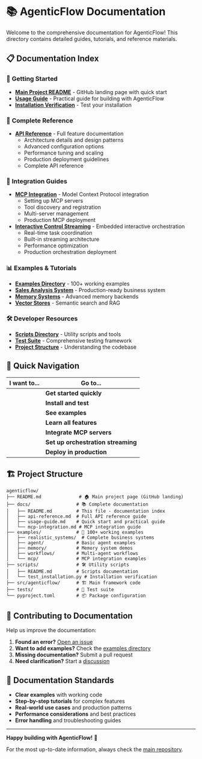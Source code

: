 # 📚 AgenticFlow Documentation

Welcome to the comprehensive documentation for AgenticFlow! This directory contains detailed guides, tutorials, and reference materials.

## 📋 Documentation Index

### 🚀 **Getting Started**
- [**Main Project README**](../README.md) - GitHub landing page with quick start
- [**Usage Guide**](usage-guide.md) - Practical guide for building with AgenticFlow
- [**Installation Verification**](../scripts/test_installation.py) - Test your installation

### 📖 **Complete Reference** 
- [**API Reference**](api-reference.md) - Full feature documentation
  - Architecture details and design patterns
  - Advanced configuration options
  - Performance tuning and scaling
  - Production deployment guidelines
  - Complete API reference

### 🔧 **Integration Guides**
- [**MCP Integration**](mcp-integration.md) - Model Context Protocol integration
  - Setting up MCP servers
  - Tool discovery and registration
  - Multi-server management
  - Production MCP deployment
- [**Interactive Control Streaming**](orchestration-streaming.md) - Embedded interactive orchestration
  - Real-time task coordination
  - Built-in streaming architecture
  - Performance optimization
  - Production orchestration deployment

### 📊 **Examples & Tutorials**
- [**Examples Directory**](../examples/) - 100+ working examples
- [**Sales Analysis System**](../examples/realistic_systems/sales_analysis/) - Production-ready business system
- [**Memory Systems**](../examples/memory/) - Advanced memory backends
- [**Vector Stores**](../examples/vector_stores/) - Semantic search and RAG

### 🛠️ **Developer Resources**
- [**Scripts Directory**](../scripts/) - Utility scripts and tools
- [**Test Suite**](../tests/) - Comprehensive testing framework
- [**Project Structure**](#project-structure) - Understanding the codebase

## 🎯 Quick Navigation

| **I want to...** | **Go to...** |
|------------------|--------------|
|| **Get started quickly** | [Usage Guide](usage-guide.md) |
|| **Install and test** | [Installation](../README.md#installation) → [Test Script](../scripts/test_installation.py) |
|| **See examples** | [Examples Directory](../examples/) |
|| **Learn all features** | [API Reference](api-reference.md) |
|| **Integrate MCP servers** | [MCP Integration Guide](mcp-integration.md) |
|| **Set up orchestration streaming** | [Interactive Control Streaming](orchestration-streaming.md) |
|| **Deploy in production** | [Production Guide](api-reference.md#production-deployment) |

## 🏗️ Project Structure

```
agenticflow/
├── README.md              # 🏠 Main project page (GitHub landing)
├── docs/                 # 📚 Complete documentation
│   ├── README.md         # This file - documentation index
│   ├── api-reference.md  # Full API reference guide
│   ├── usage-guide.md    # Quick start and practical guide
│   └── mcp-integration.md # MCP integration guide
├── examples/             # 🧪 100+ working examples
│   ├── realistic_systems/  # Complete business systems
│   ├── agent/            # Basic agent examples  
│   ├── memory/           # Memory system demos
│   ├── workflows/        # Multi-agent workflows
│   └── mcp/              # MCP integration examples
├── scripts/              # 🛠️ Utility scripts
│   ├── README.md         # Scripts documentation
│   └── test_installation.py # Installation verification
├── src/agenticflow/      # 🏗️ Main framework code
├── tests/                # 🧪 Test suite
└── pyproject.toml        # 📦 Package configuration
```

## 🤝 Contributing to Documentation

Help us improve the documentation:

1. **Found an error?** [Open an issue](https://github.com/milad-o/agenticflow/issues)
2. **Want to add examples?** Check the [examples directory](../examples/)
3. **Missing documentation?** Submit a pull request
4. **Need clarification?** Start a [discussion](https://github.com/milad-o/agenticflow/discussions)

## 📝 Documentation Standards

- **Clear examples** with working code
- **Step-by-step tutorials** for complex features  
- **Real-world use cases** and production patterns
- **Performance considerations** and best practices
- **Error handling** and troubleshooting guides

---

**Happy building with AgenticFlow!** 🚀

For the most up-to-date information, always check the [main repository](https://github.com/milad-o/agenticflow).